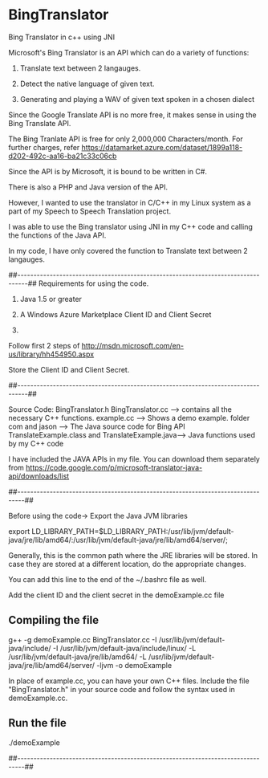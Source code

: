 BingTranslator
==============

Bing Translator in c++ using JNI

Microsoft's Bing Translator is an API which can do a variety of functions:  <br>

1. Translate text between 2 langauges.  <br>

2. Detect the native language of given text.  <br>  

3. Generating and playing a WAV of given text spoken in a chosen dialect  <br>


Since the Google Translate API is no more free, it makes sense in using the
Bing Translate API.

The Bing Tranlate API is free for only 2,000,000 Characters/month.
For further charges, refer 
https://datamarket.azure.com/dataset/1899a118-d202-492c-aa16-ba21c33c06cb

Since the API is by Microsoft, it is bound to be written in C#.

There is also a PHP and Java version of the API.

However, I wanted to use the translator in C/C++ in my Linux system as a part of 
my Speech to Speech Translation project.

I was able to use the Bing translator using JNI in my C++ code and calling 
the functions of the Java API.

In my code, I have only covered the function to Translate text between 2 langauges.

##---------------------------------------------------------------------------------##
Requirements for using the code.

1. Java 1.5 or greater

2. A Windows Azure Marketplace Client ID and Client Secret
3. 
Follow first 2 steps of http://msdn.microsoft.com/en-us/library/hh454950.aspx

Store the Client ID and Client Secret.

##---------------------------------------------------------------------------------##

Source Code:
BingTranslator.h
BingTranslator.cc --> contains all the necessary C++ functions. 
example.cc --> Shows a demo example.
folder com and jason --> The Java source code for Bing API
TranslateExample.class and TranslateExample.java--> Java functions used by my C++ code

I have included the JAVA APIs in my file. You can download them
separately from
https://code.google.com/p/microsoft-translator-java-api/downloads/list

##--------------------------------------------------------------------------------##

Before using the code->
Export the Java JVM libraries

export LD_LIBRARY_PATH=$LD_LIBRARY_PATH:/usr/lib/jvm/default-java/jre/lib/amd64/:/usr/lib/jvm/default-java/jre/lib/amd64/server/;

Generally, this is the common path where the JRE libraries will be stored.
In case they are stored at a different location, do the appropriate changes.

You can add this line to the end of the ~/.bashrc file as well.

Add the client ID and the client secret in the demoExample.cc file

Compiling the file
------------------

g++ -g demoExample.cc BingTranslator.cc -I /usr/lib/jvm/default-java/include/ -I /usr/lib/jvm/default-java/include/linux/ -L /usr/lib/jvm/default-java/jre/lib/amd64/ -L /usr/lib/jvm/default-java/jre/lib/amd64/server/ -ljvm -o demoExample

In place of example.cc, you can have your own C++ files. 
Include the file "BingTranslator.h" in your source code and follow the syntax used in demoExample.cc.

Run the file
-----------------
./demoExample


##--------------------------------------------------------------------------------##








